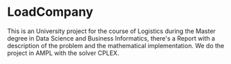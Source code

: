 # LoadCompany
This is an University project for the course of Logistics during the Master degree in Data Science and Business Informatics, there's a Report with a description of the problem and the mathematical implementation. We do the project in AMPL with the solver CPLEX.
